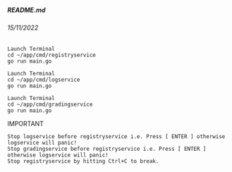##### README.md
###### 15/11/2022

```
Launch Terminal
cd ~/app/cmd/registryservice
go run main.go
```
```
Launch Terminal
cd ~/app/cmd/logservice
go run main.go
```
```
Launch Terminal
cd ~/app/cmd/gradingservice
go run main.go
```
IMPORTANT
```
Stop logservice before registryservice i.e. Press [ ENTER ] otherwise logservice will panic!
Stop gradingservice before registryservice i.e. Press [ ENTER ] otherwise logservice will panic!
Stop registryservice by hitting Ctrl+C to break.
```
